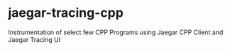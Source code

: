 # jaegar-tracing-cpp
Instrumentation of select few CPP Programs using Jaegar CPP Client and Jaegar Tracing UI
